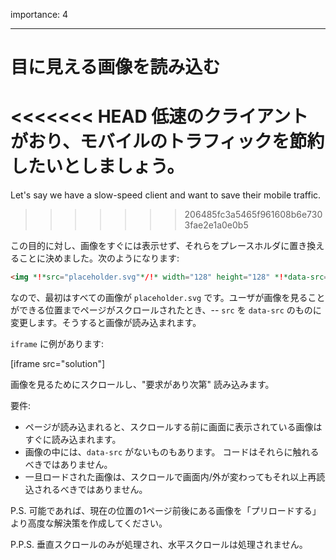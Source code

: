 importance: 4

---

# 目に見える画像を読み込む

<<<<<<< HEAD
低速のクライアントがおり、モバイルのトラフィックを節約したいとしましょう。
=======
Let's say we have a slow-speed client and want to save their mobile traffic.
>>>>>>> 206485fc3a5465f961608b6e7303fae2e1a0e0b5

この目的に対し、画像をすぐには表示せず、それらをプレースホルダに置き換えることに決めました。次のようになります:

```html
<img *!*src="placeholder.svg"*/!* width="128" height="128" *!*data-src="real.jpg"*/!*>
```

なので、最初はすべての画像が `placeholder.svg` です。ユーザが画像を見ることができる位置までページがスクロールされたとき、-- `src` を `data-src` のものに変更します。そうすると画像が読み込まれます。

`iframe` に例があります:

[iframe src="solution"]

画像を見るためにスクロールし、"要求があり次第" 読み込みます。

要件:
- ページが読み込まれると、スクロールする前に画面に表示されている画像はすぐに読み込まれます。
- 画像の中には、`data-src` がないものもあります。 コードはそれらに触れるべきではありません。
- 一旦ロードされた画像は、スクロールで画面内/外が変わってもそれ以上再読込されるべきではありません。

P.S. 可能であれば、現在の位置の1ページ前後にある画像を「プリロードする」より高度な解決策を作成してください。

P.P.S. 垂直スクロールのみが処理され、水平スクロールは処理されません。
